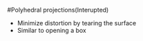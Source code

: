 #Polyhedral projections(Interupted)

  + Minimize distortion by tearing the surface
  + Similar to opening a box
